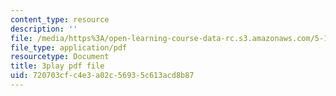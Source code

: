 ```yaml
---
content_type: resource
description: ''
file: /media/https%3A/open-learning-course-data-rc.s3.amazonaws.com/5-111-principles-of-chemical-science-fall-2008/720703cfc4e3a02c56935c613acd8b87_sQx1Y_CArYA.pdf
file_type: application/pdf
resourcetype: Document
title: 3play pdf file
uid: 720703cf-c4e3-a02c-5693-5c613acd8b87
---
```

